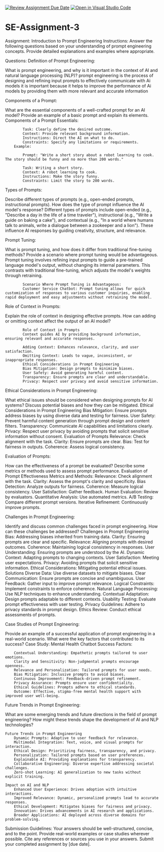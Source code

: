 [![Review Assignment Due Date](https://classroom.github.com/assets/deadline-readme-button-24ddc0f5d75046c5622901739e7c5dd533143b0c8e959d652212380cedb1ea36.svg)](https://classroom.github.com/a/UpfcA4qp)
[![Open in Visual Studio Code](https://classroom.github.com/assets/open-in-vscode-718a45dd9cf7e7f842a935f5ebbe5719a5e09af4491e668f4dbf3b35d5cca122.svg)](https://classroom.github.com/online_ide?assignment_repo_id=15151082&assignment_repo_type=AssignmentRepo)
# SE-Assignment-3
Assignment: Introduction to Prompt Engineering
Instructions:
Answer the following questions based on your understanding of prompt engineering concepts. Provide detailed explanations and examples where appropriate.

Questions:
Definition of Prompt Engineering:

What is prompt engineering, and why is it important in the context of AI and natural language processing (NLP)?
             prompt engineering is the process of designing  and refining input prompts to effectively communicate with Ai models
             it is important because it helps to improve the performance of Ai models by providing them with more relevant and accurate information
       
Components of a Prompt:

What are the essential components of a well-crafted prompt for an AI model? Provide an example of a basic prompt and explain its elements.
    Components of a Prompt
        Essentials:

            Task: Clearly define the desired outcome.
            Context: Provide relevant background information.
            Instructions: Direct the AI on what to do.
            Constraints: Specify any limitations or requirements.
        Example:

            Prompt: "Write a short story about a robot learning to cook. The story should be funny and no more than 200 words."

            Task: Writing a short story.
            Context: A robot learning to cook.
            Instructions: Make the story funny.
            Constraints: Limit the story to 200 words.
Types of Prompts:

Describe different types of prompts (e.g., open-ended prompts, instructional prompts). How does the type of prompt influence the AI model's response?
          Different types of prompts include open-ended (e.g., "Describe a day in the life of a time traveler"), instructional (e.g., "Write a guide on baking a cake"), and contextual (e.g., "In a world where humans talk to animals, write a dialogue between a zookeeper and a lion"). These influence AI responses by guiding creativity, structure, and relevance.
      
Prompt Tuning:

What is prompt tuning, and how does it differ from traditional fine-tuning methods? Provide a scenario where prompt tuning would be advantageous.
            Prompt tuning involves refining input prompts to guide a pre-trained language model's output, without changing its internal parameters. This contrasts with traditional fine-tuning, which adjusts the model's weights through retraining.

            Scenario Where Prompt Tuning is Advantageous:
            Customer Service Chatbot: Prompt tuning allows for quick customization of responses to various customer inquiries, enabling rapid deployment and easy adjustments without retraining the model.
Role of Context in Prompts:

Explain the role of context in designing effective prompts. How can adding or omitting context affect the output of an AI model?

            Role of Context in Prompts
            Context guides AI by providing background information, ensuring relevant and accurate responses.

            Adding Context: Enhances relevance, clarity, and user satisfaction.
            Omitting Context: Leads to vague, inconsistent, or inappropriate responses.
            Ethical Considerations in Prompt Engineering
            Bias Mitigation: Design prompts to minimize biases.
            User Safety: Avoid generating harmful content.
            Transparency: Ensure prompts are clear and understandable.
            Privacy: Respect user privacy and avoid sensitive information.
Ethical Considerations in Prompt Engineering:
    

What ethical issues should be considered when designing prompts for AI systems? Discuss potential biases and how they can be mitigated.
        Ethical Considerations in Prompt Engineering
        Bias Mitigation: Ensure prompts address biases by using diverse data and testing for fairness.
        User Safety: Prevent harmful content generation through prompt design and content filters.
        Transparency: Communicate AI capabilities and limitations clearly.
        Privacy: Respect user privacy by avoiding prompts that solicit sensitive information without consent.
        Evaluation of Prompts
        Relevance: Check alignment with the task.
        Clarity: Ensure prompts are clear.
        Bias: Test for fairness in outputs.
        Coherence: Assess logical consistency.

Evaluation of Prompts:

How can the effectiveness of a prompt be evaluated? Describe some metrics or methods used to assess prompt performance.
        Evaluation of Prompt Effectiveness
        Metrics and Methods:
        Relevance: Check alignment with the task.
        Clarity: Assess the prompt's clarity and specificity.
        Bias Detection: Analyze outputs for fairness.
        Coherence: Measure logical consistency.
        User Satisfaction: Gather feedback.
        Human Evaluation: Review by evaluators.
        Quantitative Analysis: Use automated metrics.
        A/B Testing: Compare different prompt versions.
        Iterative Refinement: Continuously improve prompts.


Challenges in Prompt Engineering:

Identify and discuss common challenges faced in prompt engineering. How can these challenges be addressed?
        Challenges in Prompt Engineering
        Bias: Addressing biases inherited from training data.
        Clarity: Ensuring prompts are clear and specific.
        Relevance: Aligning prompts with desired outcomes.
        Coherence: Maintaining logical consistency in responses.
        User Understanding: Ensuring prompts are understood by the AI.
        Dynamic Context: Adapting prompts to changing contexts.
        User Satisfaction: Meeting user expectations.
        Privacy: Avoiding prompts that solicit sensitive information.
        Ethical Considerations: Mitigating potential ethical issues.
        Solutions
        Diverse Data: Use diverse datasets to mitigate biases.
        Clear Communication: Ensure prompts are concise and unambiguous.
        User Feedback: Gather input to improve prompt relevance.
        Logical Constraints: Implement constraints to enforce coherence.
        Natural Language Processing: Use NLP techniques to enhance understanding.
        Contextual Adaptation: Design prompts adaptable to different contexts.
        Usability Testing: Evaluate prompt effectiveness with user testing.
        Privacy Guidelines: Adhere to privacy standards in prompt design.
        Ethics Review: Conduct ethical assessments of prompts.

Case Studies of Prompt Engineering:

Provide an example of a successful application of prompt engineering in a real-world scenario. What were the key factors that contributed to its success?
      Case Study: Mental Health Chatbot
        Success Factors:

        Contextual Understanding: Empathetic prompts tailored to user emotions.
        Clarity and Sensitivity: Non-judgmental prompts encourage openness.
        Relevance and Personalization: Tailored prompts for user needs.
        Bias Mitigation: Inclusive prompts to avoid biases.
        Continuous Improvement: Feedback-driven prompt refinement.
        Privacy Assurance: Prompts ensure user confidentiality.
        Ethical Guidelines: Prompts adhere to ethical standards.
        Outcome: Effective, stigma-free mental health support with improved user well-being.
Future Trends in Prompt Engineering:

What are some emerging trends and future directions in the field of prompt engineering? How might these trends shape the development of AI and NLP technologies?

    Future Trends in Prompt Engineering
        Dynamic Prompts: Adaptive to user feedback for relevance.
        Multimodal Integration: Text, voice, and visual prompts for interaction.
        Ethical Design: Prioritizing fairness, transparency, and privacy.
        Personalization: Tailored prompts based on user preferences.
        Explainable AI: Providing explanations for transparency.
        Collaborative Engineering: Diverse expertise addressing societal challenges.
        Zero-shot Learning: AI generalization to new tasks without explicit training.

    Impact on AI and NLP
        Enhanced User Experience: Drives adoption with intuitive interactions.
        Improved Relevance: Dynamic, personalized prompts lead to accurate responses.
        Ethical Development: Mitigates biases for fairness and privacy.
        Innovation: Drives advancements in AI research and applications.
        Broader Applications: AI deployed across diverse domains for problem-solving.

Submission Guidelines:
Your answers should be well-structured, concise, and to the point.
Provide real-world examples or case studies wherever possible.
Cite any references or sources you use in your answers.
Submit your completed assignment by [due date].
